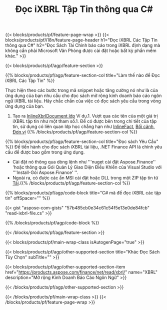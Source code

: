 ﻿---
title: Đọc iXBRL Tập Tin thông qua C#
description: Mẫu mã cho iXBRL tập tin đọc sách. Sử dụng API Ví dụ mã để đọc hàng loạt iXBRL các tập tin trong vòng .NET các ứng dụng dựa trên. 
url: /vi/net/read/ixbrl/
family: finance
platformtag: net
feature: read
informat: iXBRL
outformat: 
otherformats: 
---
{{< blocks/products/pf/feature-page-wrap >}}
{{< blocks/products/pf/i18n/feature-page-header h1="Đọc iXBRL Các Tập Tin thông qua C#" h2="Đọc Sách Tài Chính báo cáo trong iXBRL định dạng mà không cần phải Microsoft Văn Phòng được cài đặt hoặc bất kỳ phần mềm khác." >}}

{{< blocks/products/pf/agp/feature-section >}}

{{% blocks/products/pf/agp/feature-section-col title="Làm thế nào để Đọc iXBRL Các Tập Tin" %}}

Thực hiện theo các bước trong mã snippet hoặc tăng cường nó như là của ứng dụng của bạn nhu cầu cho đọc sách mở rộng kinh doanh báo cáo ngôn ngữ iXBRL tài liệu. Hãy chắc chắn của việc có đọc sách yêu cầu trong vòng ứng dụng của bạn.

1. Tạo ra [InlineXbrlDocument lớp](https://apireference.aspose.com/finance/net/aspose.finance.xbrl.inline/inlinexbrldocument) Ví dụ.1. Vượt qua các tên của một giá trị iXBRL tập tin như một tham số.1. Để có được bên trong chi tiết của tập tin, sử dụng có liên quan lớp học chẳng hạn như [InlineFact](https://apireference.aspose.com/finance/net/aspose.finance.xbrl.inline/inlinefact), [Bối cảnh](https://apireference.aspose.com/finance/net/aspose.finance.xbrl/context), [Đơn vị](https://apireference.aspose.com/finance/net/aspose.finance.xbrl/unit) 
{{% /blocks/products/pf/agp/feature-section-col %}}

{{% blocks/products/pf/agp/feature-section-col title="Đọc sách Yêu Cầu" %}}
Để tiến hành cho đọc sách iXBRL tài liệu, .NET Finance API là chính yêu cầu để được bao gồm trong ứng dụng. 
- Cài đặt nó thông qua dòng lệnh như '''nuget cài đặt Aspose.Finance'' 'hoặc thông qua Gói Quản Lý Giao Diện Điều Khiển của Visual Studio với '''Install-Gói Aspose.Finance' ''.
- Ngoài ra, có được các ẩn MSI cài đặt hoặc DLL trong một ZIP tập tin từ [Tải](https://downloads.aspose.com/finance/net).{{% /blocks/products/pf/agp/feature-section-col %}}

{{% blocks/products/pf/agp/code-block title="C# mã để đọc iXBRL các tập tin" offSpacer="" %}}

{{< gist "aspose-com-gists" "57b485cb0e34c61c54f5e13e0de84fcb" "read-ixbrl-file.cs" >}}

{{% /blocks/products/pf/agp/code-block %}}

{{< /blocks/products/pf/agp/feature-section >}}

{{< blocks/products/pf/main-wrap-class isAutogenPage="true" >}}

{{< blocks/products/pf/agp/other-supported-section title="Khác Đọc Sách Tùy Chọn" subTitle="" >}}

{{< blocks/products/pf/agp/other-supported-section-item href="https://products.aspose.com/finance/net/read/xbrl/" name="XBRL" description="Mở rộng Kinh Doanh Báo Cáo Ngôn Ngữ" >}}

{{< /blocks/products/pf/agp/other-supported-section >}}

{{< /blocks/products/pf/main-wrap-class >}}
{{< /blocks/products/pf/feature-page-wrap >}}